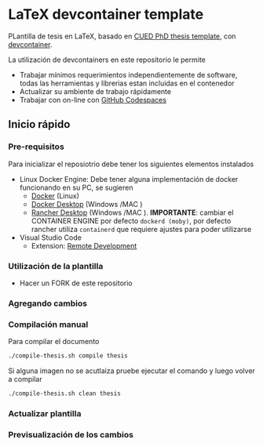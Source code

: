 # LaTeX devcontainer template
PLantilla de tesis en LaTeX, basado en [CUED PhD thesis template](https://github.com/kks32/phd-thesis-template/tree/master), con [devcontainer](https://containers.dev/).

La utilización de devcontainers en este repositorio le permite
- Trabajar mínimos requerimientos independientemente de software, todas las herramientas y librerias estan incluidas en el contenedor
- Actualizar su ambiente de trabajo rápidamente
- Trabajar con on-line con [GitHub Codespaces](https://github.com/features/codespaces)

## Inicio rápido

### Pre-requisitos
Para inicializar el reposiotrio debe tener los siguientes elementos instalados
- Linux Docker Engine: Debe tener alguna implementación de docker funcionando en su PC, se sugieren
    - [Docker](https://docs.docker.com/engine/install/ubuntu/) (Linux)
    - [Docker Desktop](https://docs.docker.com/desktop/) (Windows /MAC )
    - [Rancher Desktop](https://rancherdesktop.io/) (Windows /MAC ). **IMPORTANTE**: cambiar el CONTAINER ENGINE por defecto `dockerd (moby)`, por defecto rancher utiliza `containerd` que requiere ajustes para poder utilizarse
- Visual Studio Code
    - Extension: [Remote Development](https://marketplace.visualstudio.com/items?itemName=ms-vscode-remote.vscode-remote-extensionpack)



### Utilización de la plantilla
- Hacer un FORK de este repositorio

### Agregando cambios


### Compilación manual
Para compilar el documento 

```bash
./compile-thesis.sh compile thesis
```

Si alguna imagen no se acutlaiza pruebe ejecutar el comando y luego volver a compilar
```bash
./compile-thesis.sh clean thesis
```

### Actualizar plantilla

### Previsualización de los cambios




